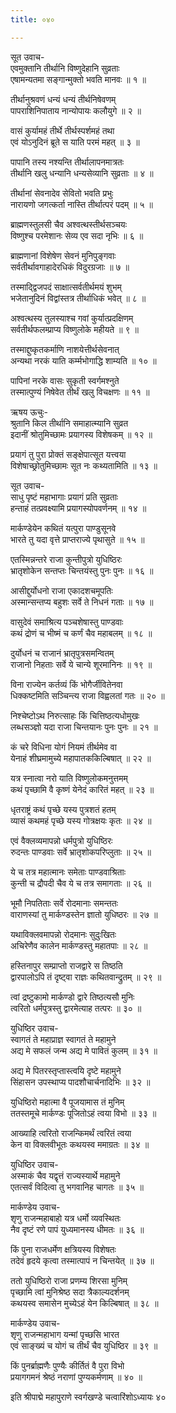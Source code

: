 ```yaml
---
title: ०४०

---
```

सूत उवाच-  
एवमुक्तानि तीर्थानि विष्णुदेहानि सुव्रताः  
एषामन्यतमा सङ्गान्मुक्तो भवति मानवः ॥ १ ॥


तीर्थानुश्रवणं धन्यं धन्यं तीर्थनिषेवणम्  
पापराशिनिपाताय नान्योपायः कलौयुगे ॥ २ ॥


वासं कुर्यामहं तीर्थे तीर्थस्पर्शमहं तथा  
एवं योऽनुदिनं ब्रूते स याति परमं महत् ॥ ३ ॥


पापानि तस्य नश्यन्ति तीर्थालापनमात्रतः  
तीर्थानि खलु धन्यानि धन्यसेव्यानि सुव्रताः ॥ ४ ॥


तीर्थानां सेवनादेव सेवितो भवति प्रभुः  
नारायणो जगत्कर्ता नास्ति तीर्थात्परं पदम् ॥ ५ ॥


ब्राह्मणस्तुलसी चैव अश्वत्थस्तीर्थसञ्चयः  
विष्णुश्च परमेशानः सेव्य एव सदा नृभिः ॥ ६ ॥


ब्राह्मणानां विशेषेण सेवनं मुनिपुङ्गवाः  
सर्वतीर्थावगाहादेरधिकं विदुरग्रजाः ॥ ७ ॥


तस्माद्द्विजपदं साक्षात्सर्वतीर्थमयं शुभम्  
भजेतानुदिनं विद्वांस्तत्र तीर्थाधिकं भवेत् ॥ ८ ॥


अश्वत्थस्य तुलस्याश्च गवां कुर्यात्प्रदक्षिणम्  
सर्वतीर्थफलम्प्राप्य विष्णुलोके महीयते ॥ ९ ॥


तस्माद्दुष्कृतकर्माणि नाशयेत्तीर्थसेवनात्  
अन्यथा नरकं याति कर्म्मभोगाद्धि शाम्यति ॥ १० ॥


पापिनां नरके वासः सुकृती स्वर्गमश्नुते  
तस्मात्पुण्यं निषेवेत तीर्थं खलु विचक्षणः ॥ ११ ॥


ऋषय ऊचुः-  
श्रुतानि किल तीर्थानि समाहात्म्यानि सुव्रत  
इदानीं श्रोतुमिच्छामः प्रयागस्य विशेषकम् ॥ १२ ॥


प्रयागं तु पुरा प्रोक्तं सङ्क्षेपात्सूत यत्त्वया  
विशेषाच्छ्रोतुमिच्छामः सूत नः कथ्यतामिति ॥ १३ ॥


सूत उवाच-  
साधु पृष्टं महाभागाः प्रयागं प्रति सुव्रताः  
हन्ताहं तत्प्रवक्ष्यामि प्रयागस्योपवर्णनम् ॥ १४ ॥


मार्कण्डेयेन कथितं यत्पुरा पाण्डुसूनवे  
भारते तु यदा वृत्ते प्राप्तराज्ये पृथासुते ॥ १५ ॥


एतस्मिन्नन्तरे राजा कुन्तीपुत्रो युधिष्ठिरः  
भ्रातृशोकेन सन्तप्तः चिन्तयंस्तु पुनः पुनः ॥ १६ ॥


आसीद्दुर्योधनो राजा एकादशचमूपतिः  
अस्मान्सन्तप्य बहुशः सर्वे ते निधनं गताः ॥ १७ ॥


वासुदेवं समाश्रित्य पञ्चशेषास्तु पाण्डवाः  
कथं द्रोणं च भीष्मं च कर्णं चैव महाबलम् ॥ १८ ॥


दुर्योधनं च राजानं भ्रातृपुत्रसमन्वितम्  
राजानो निहताः सर्वे ये चान्ये शूरमानिनः ॥ १९ ॥


विना राज्येन कर्तव्यं किं भोगैर्जीवितेनवा  
धिक्कष्टमिति सञ्चिन्त्य राजा विह्वलतां गतः ॥ २० ॥


निश्चेष्टोऽथ निरुत्साहः किं चित्तिष्ठत्यधोमुखः  
लब्धसञ्ज्ञो यदा राजा चिन्तयानः पुनः पुनः ॥ २१ ॥


कं चरे विधिना योगं नियमं तीर्थमेव वा  
येनाहं शीघ्रमामुच्ये महापातककिल्बिषात् ॥ २२ ॥


यत्र स्नात्वा नरो याति विष्णुलोकमनुत्तमम्  
कथं पृच्छामि वै कृष्णं येनेदं कारितं महत् ॥ २३ ॥


धृतराष्ट्रं कथं पृच्छे यस्य पुत्रशतं हतम्  
व्यासं कथमहं पृच्छे यस्य गोत्रक्षयः कृतः ॥ २४ ॥


एवं वैक्लव्यमापन्नो धर्मपुत्रो युधिष्ठिरः  
रुदन्तः पाण्डवाः सर्वे भ्रातृशोकपरिप्लुताः ॥ २५ ॥


ये च तत्र महात्मानः समेताः पाण्डवाश्रिताः  
कुन्ती च द्रौपदी चैव ये च तत्र समागताः ॥ २६ ॥


भूमौ निपतिताः सर्वे रोदमानाः समन्ततः  
वाराणस्यां तु मार्कण्डस्तेन ज्ञातो युधिष्ठरः ॥ २७ ॥


यथाविक्लवमापन्नो रोदमानः सुदुःखितः  
अचिरेणैव कालेन मार्कण्डस्तु महातपाः ॥ २८ ॥


हस्तिनापुर सम्प्राप्तो राजद्वारे स तिष्ठति  
द्वारपालोऽपि तं दृष्ट्वा राज्ञः कथितवान्द्रुतम् ॥ २९ ॥


त्वां द्रष्टुकामो मार्कण्डो द्वारे तिष्ठत्यसौ मुनिः  
त्वरितो धर्मपुत्रस्तु द्वारमेत्याह तत्परः ॥ ३० ॥


युधिष्ठिर उवाच-  
स्वागतं ते महाप्राज्ञ स्वागतं ते महामुने  
अद्य मे सफलं जन्म अद्य मे पावितं कुलम् ॥ ३१ ॥


अद्य मे पितरस्तृप्तास्त्वयि दृष्टे महामुने  
सिंहासन उपस्थाप्य पादशौचार्चनादिभिः ॥ ३२ ॥


युधिष्ठिरो महात्मा वै पूजयामास तं मुनिम्  
ततस्तमूचे मार्कण्डः पूजितोऽहं त्वया विभो ॥ ३३ ॥


आख्याहि त्वरितो राजन्किमर्थं त्वरितं त्वया  
केन वा विक्लवीभूतः कथयस्व ममाग्रतः ॥ ३४ ॥


युधिष्ठिर उवाच-  
अस्माकं चैव यद्वृत्तं राज्यस्यार्थे महामुने  
एतत्सर्वं विदित्वा तु भगवानिह चागतः ॥ ३५ ॥


मार्कण्डेय उवाच-  
शृणु राजन्महाबाहो यत्र धर्मो व्यवस्थितः  
नैव दृष्टं रणे पापं युध्यमानस्य धीमतः ॥ ३६ ॥


किं पुना राजधर्मेण क्षत्रियस्य विशेषतः  
तदेवं हृदये कृत्वा तस्मात्पापं न चिन्तयेत् ॥ ३७ ॥


ततो युधिष्ठिरो राजा प्रणम्य शिरसा मुनिम्  
पृच्छामि त्वां मुनिश्रेष्ठ सदा त्रैकाल्यदर्शनम्  
कथयस्व समासेन मुच्येऽहं येन किल्बिषात् ॥ ३८ ॥


मार्कण्डेय उवाच-  
शृणु राजन्महाभाग यन्मां पृच्छसि भारत  
एवं साङ्ख्यं च योगं च तीर्थं चैव युधिष्ठिर ॥ ३९ ॥


किं पुनर्ब्राह्मणैः पुण्यैः कीर्तितं वै पुरा विभो  
प्रयागगमनं श्रेष्ठं नराणां पुण्यकर्मणाम् ॥ ४० ॥


इति श्रीपाद्मे महापुराणे स्वर्गखण्डे चत्वारिंशोऽध्यायः ४०